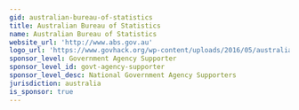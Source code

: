 ```yaml
---
gid: australian-bureau-of-statistics
title: Australian Bureau of Statistics
name: Australian Bureau of Statistics
website_url: 'http://www.abs.gov.au'
logo_url: 'https://www.govhack.org/wp-content/uploads/2016/05/australian_bureau_of_statistics.png'
sponsor_level: Government Agency Supporter
sponsor_level_id: govt-agency-supporter
sponsor_level_desc: National Government Agency Supporters
jurisdiction: australia
is_sponsor: true
---
```

